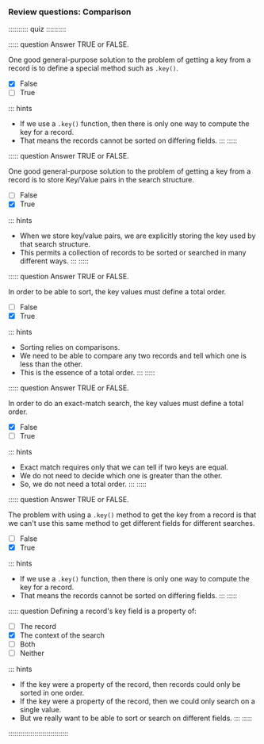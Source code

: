 
### Review questions: Comparison

:::::::::: quiz ::::::::::

::::: question
Answer TRUE or FALSE.

One good general-purpose solution to the problem of getting a key from a record 
is to define a special method such as `.key()`.

- [x] False
- [ ] True

::: hints
- If we use a `.key()` function, then there is only one way to compute the key for a record.
- That means the records cannot be sorted on differing fields.
:::
:::::

::::: question
Answer TRUE or FALSE.

One good general-purpose solution to the problem of getting a key from a record 
is to store Key/Value pairs in the search structure.

- [ ] False
- [x] True

::: hints
- When we store key/value pairs, we are explicitly storing the key used by that search structure.
- This permits a collection of records to be sorted or searched in many different ways.
:::
:::::

::::: question
Answer TRUE or FALSE.

In order to be able to sort, the key values must define a total order.

- [ ] False
- [x] True

::: hints
- Sorting relies on comparisons.
- We need to be able to compare any two records and tell which one is less than the other.
- This is the essence of a total order.
:::
:::::

::::: question
Answer TRUE or FALSE.

In order to do an exact-match search, the key values must define a total order.

- [x] False
- [ ] True

::: hints
- Exact match requires only that we can tell if two keys are equal.
- We do not need to decide which one is greater than the other.
- So, we do not need a total order.
:::
:::::

::::: question
Answer TRUE or FALSE.

The problem with using a `.key()` method to get the key from a record 
is that we can't use this same method to get different fields for different searches.

- [ ] False
- [x] True

::: hints
- If we use a `.key()` function, then there is only one way to compute the key for a record.
- That means the records cannot be sorted on differing fields.
:::
:::::

::::: question
Defining a record's key field is a property of:

- [ ] The record
- [x] The context of the search
- [ ] Both
- [ ] Neither

::: hints
- If the key were a property of the record, then records could only be sorted in one order.
- If the key were a property of the record, then we could only search on a single value.
- But we really want to be able to sort or search on different fields.
:::
:::::

::::::::::::::::::::::::::::::

